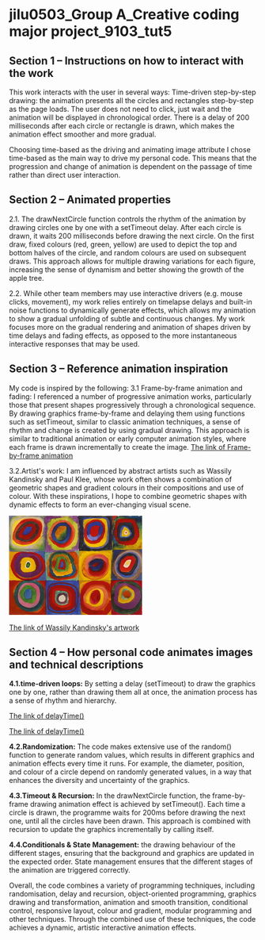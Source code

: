 # jilu0503_Group A_Creative coding major project_9103_tut5

## Section 1 – Instructions on how to interact with the work

This work interacts with the user in several ways:
Time-driven step-by-step drawing: the animation presents all the circles and rectangles step-by-step as the page loads. The user does not need to click, just wait and the animation will be displayed in chronological order. There is a delay of 200 milliseconds after each circle or rectangle is drawn, which makes the animation effect smoother and more gradual.

Choosing time-based as the driving and animating image attribute
I chose time-based as the main way to drive my personal code. This means that the progression and change of animation is dependent on the passage of time rather than direct user interaction.


## Section 2 – Animated properties

2.1. The drawNextCircle function controls the rhythm of the animation by drawing circles one by one with a setTimeout delay. After each circle is drawn, it waits 200 milliseconds before drawing the next circle. On the first draw, fixed colours (red, green, yellow) are used to depict the top and bottom halves of the circle, and random colours are used on subsequent draws. This approach allows for multiple drawing variations for each figure, increasing the sense of dynamism and better showing the growth of the apple tree.


2.2. While other team members may use interactive drivers (e.g. mouse clicks, movement), my work relies entirely on timelapse delays and built-in noise functions to dynamically generate effects, which allows my animation to show a gradual unfolding of subtle and continuous changes. My work focuses more on the gradual rendering and animation of shapes driven by time delays and fading effects, as opposed to the more instantaneous interactive responses that may be used.

## Section 3 – Reference animation inspiration
My code is inspired by the following:
3.1 Frame-by-frame animation and fading: I referenced a number of progressive animation works, particularly those that present shapes progressively through a chronological sequence. By drawing graphics frame-by-frame and delaying them using functions such as setTimeout, similar to classic animation techniques, a sense of rhythm and change is created by using gradual drawing. This approach is similar to traditional animation or early computer animation styles, where each frame is drawn incrementally to create the image. 
[The link of Frame-by-frame animation](https://pin.it/Ly0MvNJYS/)

3.2.Artist's work: I am influenced by abstract artists such as Wassily Kandinsky and Paul Klee, whose work often shows a combination of geometric shapes and gradient colours in their compositions and use of colour. With these inspirations, I hope to combine geometric shapes with dynamic effects to form an ever-changing visual scene.


![An image of Wassily Kandinsky's artwork](readmeImages/wassily.jpg)

[The link of Wassily Kandinsky's artwork](https://www.wassilykandinsky.net//)



## Section 4 – How personal code animates images and technical descriptions

**4.1.time-driven loops:**
By setting a delay (setTimeout) to draw the graphics one by one, rather than drawing them all at once, the animation process has a sense of rhythm and hierarchy.

[The link of delayTime()](https://p5js.org/reference/p5.Delay/delayTime//)

[The link of delayTime()](https://p5js.org/reference/p5/deltaTime//)



**4.2.Randomization:**
The code makes extensive use of the random() function to generate random values, which results in different graphics and animation effects every time it runs. For example, the diameter, position, and colour of a circle depend on randomly generated values, in a way that enhances the diversity and uncertainty of the graphics.

**4.3.Timeout & Recursion:**
In the drawNextCircle function, the frame-by-frame drawing animation effect is achieved by setTimeout(). Each time a circle is drawn, the programme waits for 200ms before drawing the next one, until all the circles have been drawn.
This approach is combined with recursion to update the graphics incrementally by calling itself.

**4.4.Conditionals & State Management:**
the drawing behaviour of the different stages, ensuring that the background and graphics are updated in the expected order. State management ensures that the different stages of the animation are triggered correctly.

Overall, the code combines a variety of programming techniques, including randomisation, delay and recursion, object-oriented programming, graphics drawing and transformation, animation and smooth transition, conditional control, responsive layout, colour and gradient, modular programming and other techniques. Through the combined use of these techniques, the code achieves a dynamic, artistic interactive animation effects.





